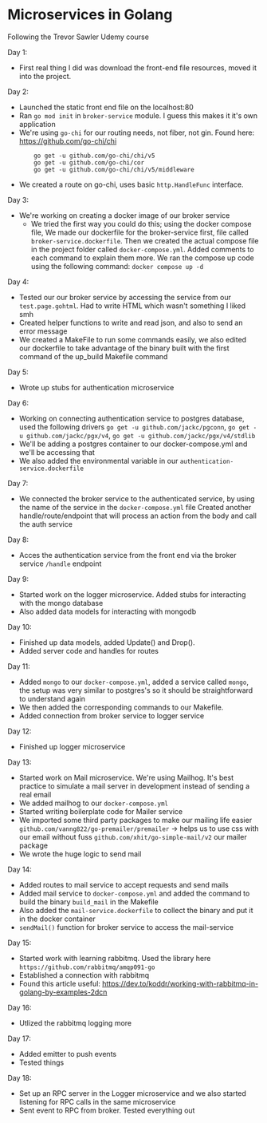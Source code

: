 # Microservices in Golang
Following the Trevor Sawler Udemy course

Day 1:
- First real thing I did was download the front-end file resources, moved it into the project.

Day 2:
 - Launched the static front end file on the localhost:80
 - Ran `go mod init` in `broker-service` module. I guess this makes it it's own application
 - We're using `go-chi` for our routing needs, not fiber, not gin. Found here: https://github.com/go-chi/chi
    ```
        go get -u github.com/go-chi/chi/v5
        go get -u github.com/go-chi/cor
        go get -u github.com/go-chi/chi/v5/middleware
   ```
- We created a route on go-chi, uses basic `http.HandleFunc` interface.

Day 3:
- We're working on creating a docker image of our broker service
   - We tried the first way you could do this; using the docker compose file, We made our dockerfile for the broker-service first, file called `broker-service.dockerfile`. Then we created the actual compose file in the project folder called `docker-compose.yml`. Added comments to each command to explain them more. We ran the compose up code using the following command: `docker compose up -d`

Day 4:
- Tested our our broker service by accessing the service from our `test.page.gohtml`. Had to write HTML which wasn't something I liked smh
- Created helper functions to write and read json, and also to send an error message
- We created a MakeFile to run some commands easily, we also edited our dockerfile to take advantage of the binary built with the first command of the 
   up_build Makefile command

Day 5:
- Wrote up stubs for authentication microservice

Day 6:
- Working on connecting authentication service to postgres database, used the following drivers `go get -u github.com/jackc/pgconn`, `go get -u github.com/jackc/pgx/v4`, `go get -u github.com/jackc/pgx/v4/stdlib`
- We'll be adding a postgres container to our docker-compose.yml and we'll be accessing that
- We also added the environmental variable in our `authentication-service.dockerfile`

Day 7:
- We connected the broker service to the authenticated service, by using the name of the service in the `docker-compose.yml` file
   Created another handle/route/endpoint that will process an action from the body and call the auth service

Day 8:
- Acces the authentication service from the front end via the broker service `/handle` endpoint

Day 9: 
- Started work on the logger microservice. Added stubs for interacting with the mongo database
- Also added data models for interacting with mongodb

Day 10:
- Finished up data models, added Update() and Drop().
- Added server code and handles for routes

Day 11:
- Added `mongo` to our `docker-compose.yml`, added a service called `mongo`, the setup was very similar to postgres's so it should be
   straightforward to understand again
- We then added the corresponding commands to our Makefile. 
- Added connection from broker service to logger service 

Day 12:
- Finished up logger microservice

Day 13:
- Started work on Mail microservice. We're using Mailhog. It's best practice to simulate a mail server in development instead of sending a real email
- We added mailhog to our `docker-compose.yml`
- Started writing boilerplate code for Mailer service
- We imported some third party packages to make our mailing life easier 
   `github.com/vanng822/go-premailer/premailer` -> helps us to use css with our email without fuss
   `github.com/xhit/go-simple-mail/v2` our mailer package
- We wrote the huge logic to send mail

Day 14:
- Added routes to mail service to accept requests and send mails
- Added mail service to `docker-compose.yml` and added the command to build the binary `build_mail` in the Makefile
- Also added the `mail-service.dockerfile` to collect the binary and put it in the docker container
- `sendMail()` function for broker service to access the mail-service

Day 15:
- Started work with learning rabbitmq. Used the library here `https://github.com/rabbitmq/amqp091-go`
- Established a connection with rabbitmq
- Found this article useful: https://dev.to/koddr/working-with-rabbitmq-in-golang-by-examples-2dcn

Day 16:
- Utlized the rabbitmq logging more

Day 17:
- Added emitter to push events
- Tested things

Day 18:
- Set up an RPC server in the Logger microservice and we also started listening for RPC calls in the same microservice
- Sent event to RPC from broker. Tested everything out

   